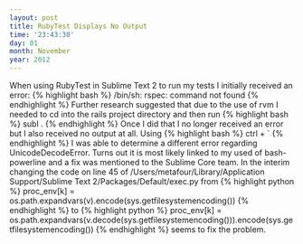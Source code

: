 ```yaml
---
layout: post
title: RubyTest Displays No Output
time: '23:43:30'
day: 01
month: November
year: 2012
---
```


When using RubyTest in Sublime Text 2 to run my tests I initially received an error:
{% highlight bash %}
    /bin/sh: rspec: command not found
{% endhighlight %}
Further research suggested that due to the use of rvm I needed to cd into the rails project directory and then run
{% highlight bash %}
    subl .
{% endhighlight %}
Once I did that I no longer received an error but I also received no output at all. Using
{% highlight bash %}
    ctrl + `
{% endhighlight %}
I was able to determine a different error regarding UnicodeDecodeError. Turns out it is most likely linked to my used of bash-powerline and a fix was mentioned to the Sublime Core team. In the interim changing the code on line 45 of /Users/metafour/Library/Application Support/Sublime Text 2/Packages/Default/exec.py from
{% highlight python %}
    proc_env[k] = os.path.expandvars(v).encode(sys.getfilesystemencoding())
{% endhighlight %}
to
{% highlight python %}
    proc_env[k] = os.path.expandvars(v.decode(sys.getfilesystemencoding())).encode(sys.getfilesystemencoding())
{% endhighlight %}
seems to fix the problem.


    

